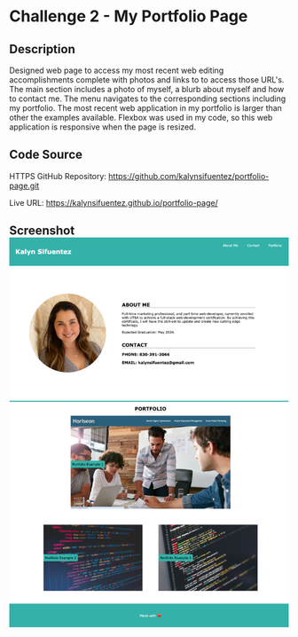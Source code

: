 
# Challenge 2 - My Portfolio Page

## Description

Designed web page to access my most recent web editing accomplishments complete with photos and links to to access those URL's. The main section includes a photo of myself, a blurb about myself and how to contact me. The menu navigates to the corresponding sections including my portfolio. The most recent web application in my portfolio is larger than other the examples available. Flexbox was used in my code, so this web application is responsive when the page is resized.

## Code Source 

HTTPS GitHub Repository: https://github.com/kalynsifuentez/portfolio-page.git

Live URL: https://kalynsifuentez.github.io/portfolio-page/

## Screenshot ![Image of my Portfolio Web App](assets/kalynsifuentez.github.io_portfolio-page_.png)
